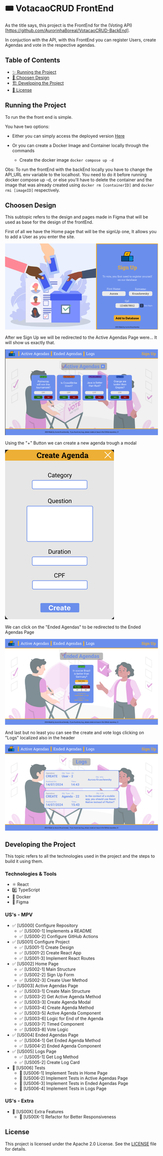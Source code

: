 # 🎟️ VotacaoCRUD FrontEnd

As the title says, this project is the FrontEnd for the (Voting API)[https://github.com/AurorinhaBoreal/VotacaoCRUD-BackEnd].

In conjuction with the API, with this FrontEnd you can register Users, create Agendas and vote in the respective agendas.

## Table of Contents
- [✨ Running the Project](#running-the-project)
- [🎨 Choosen Design](#design-of-the-pages)
- [🏗️ Developing the Project](#developing-the-project)
- [📄 License](#license)

## Running the Project

To run the the front end is simple.

You have two options:

- Either you can simply access the deployed version [Here](https://votacao-front.onrender.com/)

- Or you can create a Docker Image and Container locally through the commands

  - Create the docker image ```docker compose up -d```
  
Obs: To run the frontEnd with the backEnd locally you have to change the API_URL env variable to the localhost. You need to do it before running docker compose up -d, or else you'll have to delete the container and the image that was already created using ```docker rm [containerID]``` and ```docker rmi [imageID]``` respectively.

## Choosen Design

This subtopic refers to the design and pages made in Figma that will be used as base for the design of the frontEnd.

First of all we have the Home page that will be the signUp one, It allows you to add a User as you enter the site.

![Figma Home Page](docs/home-page.png)

After we Sign Up we will be redirected to the Active Agendas Page were... It will show us exactly that.

![Figma Active Agendas Page](docs/active-agendas-page.png)

Using the "+" Button we can create a new agenda trough a modal

![Figma Create Agenda Modal](docs/create-agenda-modal.png)

We can click on the "Ended Agendas" to be redirected to the Ended Agendas Page

![Figma Ended Agendas Page](docs/ended-agendas-page.png)

And last but no least you can see the create and vote logs clicking on "Logs" localized also in the header

![Figma Logs Page](docs/logs-page.png)

## Developing the Project

This topic refers to all the technologies used in the project and the steps to build it using them.

### Technologies & Tools

- ⚛️ React
- #️⃣ TypeScript
- 🐋 Docker
- 🎨 Figma

### US's - MPV

- ✅ [US000] Configure Repository
  - ✅ [US000-1] Implements a README
  - ✅ [US000-2] Configure GitHub Actions
- ✅ [US001] Configure Project
  - ✅ [US001-1] Create Design
  - ✅ [US001-2] Create React App
  - ✅ [US001-3] Implement React Routes
- ✅ [US002] Home Page
  - ✅ [US002-1] Main Structure
  - ✅ [US002-2] Sign Up Form
  - ✅ [US002-3] Create User Method
- ✅ [US003] Active Agendas Page
  - ✅ [US003-1] Create Main Structure
  - ✅ [US003-2] Get Active Agenda Method
  - ✅ [US003-3] Create Agenda Modal
  - ✅ [US003-4] Create Agenda Method
  - ✅ [US003-5] Active Agenda Component
  - ✅ [US003-6] Logic for End of the Agenda
  - ✅ [US003-7] Timed Component
  - ✅ [US003-8] Vote Logic
- ✅ [US004] Ended Agendas Page
  - ✅ [US004-1] Get Ended Agenda Method
  - ✅ [US004-2] Ended Agenda Component
- ✅ [US005] Logs Page
  - ✅ [US005-1] Get Log Method
  - ✅ [US005-2] Create Log Card
- 🚧 [US006] Tests
  - 🚧 [US006-1] Implement Tests in Home Page
  - 🚧 [US006-2] Implement Tests in Active Agendas Page
  - 🚧 [US006-3] Implement Tests in Ended Agendas Page
  - 🚧 [US006-4] Implement Tests in Logs Page

### US's - Extra

- 🚧 [US00X] Extra Features
  - 🚧 [US00X-1] Refactor for Better Responsiveness


## License
This project is licensed under the Apache 2.0 License. See the [LICENSE](LICENSE) file for details.
